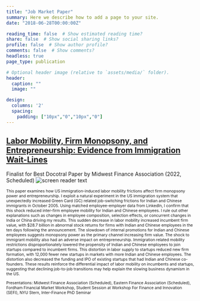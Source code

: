 ```yaml
---
title: "Job Market Paper"
summary: Here we describe how to add a page to your site.
date: "2018-06-28T00:00:00Z"

reading_time: false  # Show estimated reading time?
share: false  # Show social sharing links?
profile: false  # Show author profile?
comments: false  # Show comments?
headless: true
page_type: publication

# Optional header image (relative to `assets/media/` folder).
header:
  caption: ""
  image: ""

design:
  columns: '2'
  spacing:
    padding: ["10px","0","10px","0"]  
---
```


[<h2>Labor Mobility, Firm Monopsony, and Entrepreneurship: Evidence from Immigration Wait-Lines</h2>](https://www.dropbox.com/s/fu4fq30kia4t7cy/1_JMP_Gupta.pdf?dl=0)
Finalist for Best Docotral Paper by Midwest Finance Association (2022, Scheduled)
![screen reader text](Mobility.JPG)
<p style="font-size:0.75em">
This paper examines how US immigration-induced labor mobility frictions affect firm monopsony power and entrepreneurship. I exploit a natural experiment in the US immigration system that unexpectedly increased Green Card (GC) related job-switching frictions for Indian and Chinese immigrants in October 2005. Using matched employee-employer data from LinkedIn, I confirm that this shock reduced inter-firm employee mobility for Indian and Chinese employees. I rule out other explanations such as changes in employee composition, selection effects, or concurrent changes in India or China driving my results. This sudden decrease in labor mobility increased incumbent firm value, with $28.7 billion in abnormal stock returns for firms with Indian and Chinese employees in the ten days following the announcement. The slowdown of internal promotions for Indian and Chinese employees suggests monopsony power as the primary channel increasing firm value. The shock to immigrant mobility also had an adverse impact on entrepreneurship. Immigration related mobility restrictions disproportionately lowered the propensity of Indian and Chinese employees to join startups compared to incumbent firms. This distortion in labor supply to startups reduced new firm formation, with 12,000 fewer new startups in markets with more Indian and Chinese employees. The distortion also decreased the funding and IPO of existing startups that had Indian and Chinese co-founders. These results reinforce the differential impact of labor mobility on incumbents and startups, suggesting that declining job-to-job transitions may help explain the slowing business dynamism in the US.
</p>
<p style="font-size:0.75em">
Presentations: Midwest Finance Association (Scheduled), Eastern Finance Association (Scheduled), Fordham Financial Market Workshop, Student Session at Workshop For Finance and Innovation (SEFI), NYU Stern, Inter-Finance PhD Seminar
</p>


